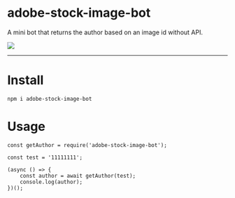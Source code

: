 # adobe-stock-image-bot
A mini bot that returns the author based on an image id without API.

<img src="https://badge.fury.io/js/adobe-stock-image-bot.svg">

---

# Install

``` npm
npm i adobe-stock-image-bot
```

# Usage 
``` nodejs
const getAuthor = require('adobe-stock-image-bot');

const test = '11111111';

(async () => {
    const author = await getAuthor(test);
    console.log(author);
})();

```
